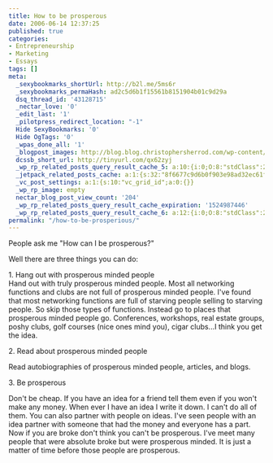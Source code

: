 ```yaml
---
title: How to be prosperous
date: 2006-06-14 12:37:25
published: true
categories:
- Entrepreneurship
- Marketing
- Essays
tags: []
meta:
  _sexybookmarks_shortUrl: http://b2l.me/5ms6r
  _sexybookmarks_permaHash: ad2c5d6b1f15561b8151904b01c9d29a
  dsq_thread_id: '43128715'
  _nectar_love: '0'
  _edit_last: '1'
  _pilotpress_redirect_location: "-1"
  Hide SexyBookmarks: '0'
  Hide OgTags: '0'
  _wpas_done_all: '1'
  _blogpost_images: http://blog.blog.christophersherrod.com/wp-content/uploads/images/video1.jpg
  dcssb_short_url: http://tinyurl.com/qx62zyj
  _wp_rp_related_posts_query_result_cache_5: a:10:{i:0;O:8:"stdClass":2:{s:7:"post_id";s:2:"15";s:5:"score";s:18:"20.943913820134306";}i:1;O:8:"stdClass":2:{s:7:"post_id";s:4:"2282";s:5:"score";s:18:"14.425240719139353";}i:2;O:8:"stdClass":2:{s:7:"post_id";s:4:"7097";s:5:"score";s:17:"13.45121076911529";}i:3;O:8:"stdClass":2:{s:7:"post_id";s:2:"61";s:5:"score";s:17:"13.45121076911529";}i:4;O:8:"stdClass":2:{s:7:"post_id";s:2:"51";s:5:"score";s:18:"12.528850791875524";}i:5;O:8:"stdClass":2:{s:7:"post_id";s:3:"123";s:5:"score";s:17:"12.13018498670683";}i:6;O:8:"stdClass":2:{s:7:"post_id";s:2:"20";s:5:"score";s:18:"12.064916407995401";}i:7;O:8:"stdClass":2:{s:7:"post_id";s:4:"2271";s:5:"score";s:17:"11.61862930536698";}i:8;O:8:"stdClass":2:{s:7:"post_id";s:2:"30";s:5:"score";s:18:"11.253986191730878";}i:9;O:8:"stdClass":2:{s:7:"post_id";s:3:"130";s:5:"score";s:18:"11.010953410811886";}}
  _jetpack_related_posts_cache: a:1:{s:32:"8f6677c9d6b0f903e98ad32ec61f8deb";a:2:{s:7:"expires";i:1503081328;s:7:"payload";a:3:{i:0;a:1:{s:2:"id";i:51;}i:1;a:1:{s:2:"id";i:89;}i:2;a:1:{s:2:"id";i:145;}}}}
  _vc_post_settings: a:1:{s:10:"vc_grid_id";a:0:{}}
  _wp_rp_image: empty
  nectar_blog_post_view_count: '204'
  _wp_rp_related_posts_query_result_cache_expiration: '1524987446'
  _wp_rp_related_posts_query_result_cache_6: a:12:{i:0;O:8:"stdClass":2:{s:7:"post_id";s:2:"61";s:5:"score";s:18:"27.644473628736492";}i:1;O:8:"stdClass":2:{s:7:"post_id";s:4:"1911";s:5:"score";s:17:"27.15980952941724";}i:2;O:8:"stdClass":2:{s:7:"post_id";s:4:"2282";s:5:"score";s:18:"26.013323815796696";}i:3;O:8:"stdClass":2:{s:7:"post_id";s:4:"7097";s:5:"score";s:18:"25.811892164988183";}i:4;O:8:"stdClass":2:{s:7:"post_id";s:2:"15";s:5:"score";s:18:"24.926763098763605";}i:5;O:8:"stdClass":2:{s:7:"post_id";s:2:"20";s:5:"score";s:17:"24.23497744423171";}i:6;O:8:"stdClass":2:{s:7:"post_id";s:4:"2271";s:5:"score";s:18:"23.485590545376823";}i:7;O:8:"stdClass":2:{s:7:"post_id";s:2:"30";s:5:"score";s:18:"21.703644697490947";}i:8;O:8:"stdClass":2:{s:7:"post_id";s:4:"4593";s:5:"score";s:17:"21.41744301030178";}i:9;O:8:"stdClass":2:{s:7:"post_id";s:4:"4935";s:5:"score";s:18:"21.167116724368626";}i:10;O:8:"stdClass":2:{s:7:"post_id";s:2:"98";s:5:"score";s:18:"21.167116724368626";}i:11;O:8:"stdClass":2:{s:7:"post_id";s:4:"6885";s:5:"score";s:18:"20.193086774240843";}}
permalink: "/how-to-be-prosperious/"
---
```

<p>People ask me "How can I be prosperous?"</p>
<p>Well there are three things you can do:</p>
<p>1.  Hang out with prosperous minded people<br />
Hand out with truly prosperous minded people.  Most all networking functions and clubs are not full of prosperous minded people.  I've found that most networking functions are full of starving people selling to starving people.  So skip those types of functions.  Instead go to places that prosperous minded people go.  Conferences, workshops, real estate groups, poshy clubs, golf courses (nice ones mind you),  cigar clubs...I think you get the idea.</p>
<p>2.  Read about prosperous minded people</p>
<p>Read autobiographies of prosperous minded people, articles, and blogs.</p>
<p>3.  Be prosperous</p>
<p>Don't be cheap.  If you have an idea for a friend tell them even if you won't make any money.  When ever I have an idea I write it down.  I can't do all of them.  You can also partner with people on ideas.  I've seen people with an idea partner with someone that had the money and everyone has a part.  Now if you are broke don't think you can't be prosperous.  I've meet many people that were absolute broke but were prosperous minded.  It is just a matter of time before those people are prosperous.</p>

